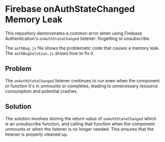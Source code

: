 # Firebase onAuthStateChanged Memory Leak
This repository demonstrates a common error when using Firebase Authentication's `onAuthStateChanged` listener: forgetting to unsubscribe.

The `authBug.js` file shows the problematic code that causes a memory leak. The `authBugSolution.js` shows how to fix it.

## Problem
The `onAuthStateChanged` listener continues to run even when the component or function it's in unmounts or completes, leading to unnecessary resource consumption and potential crashes. 

## Solution
The solution involves storing the return value of `onAuthStateChanged` which is an unsubscribe function, and calling that function when the component unmounts or when the listener is no longer needed. This ensures that the listener is properly cleaned up.